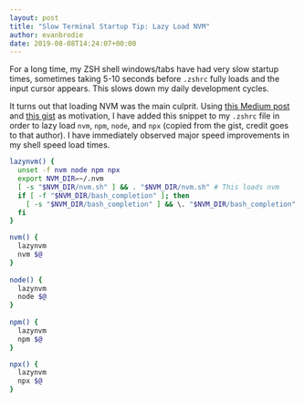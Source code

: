 ```yaml
---
layout: post
title: "Slow Terminal Startup Tip: Lazy Load NVM"
author: evanbrodie
date: 2019-08-08T14:24:07+00:00
---
```


For a long time, my ZSH shell windows/tabs have had very slow startup times, sometimes taking 5-10 seconds before `.zshrc` fully loads and the input cursor appears. This slows down my daily development cycles.

It turns out that loading NVM was the main culprit. Using [this Medium post](https://medium.com/@dannysmith/little-thing-2-speeding-up-zsh-f1860390f92) and [this gist](https://gist.github.com/fl0w/07ce79bd44788f647deab307c94d6922) as motivation, I have added this snippet to my `.zshrc` file in order to lazy load `nvm`, `npm`, `node`, and `npx` (copied from the gist, credit goes to that author). I have immediately observed major speed improvements in my shell speed load times.

```sh
lazynvm() {
  unset -f nvm node npm npx
  export NVM_DIR=~/.nvm
  [ -s "$NVM_DIR/nvm.sh" ] && . "$NVM_DIR/nvm.sh" # This loads nvm
  if [ -f "$NVM_DIR/bash_completion" ]; then
    [ -s "$NVM_DIR/bash_completion" ] && \. "$NVM_DIR/bash_completion" # This loads nvm bash_completion
  fi
}

nvm() {
  lazynvm 
  nvm $@
}
 
node() {
  lazynvm
  node $@
}
 
npm() {
  lazynvm
  npm $@
}

npx() {
  lazynvm
  npx $@
}
```

